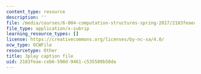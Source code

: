 ```yaml
---
content_type: resource
description: ''
file: /media/courses/6-004-computation-structures-spring-2017/2183feaeceb6590d9461c535509b50da_7XEUB_dTaK0.vtt
file_type: application/x-subrip
learning_resource_types: []
license: https://creativecommons.org/licenses/by-nc-sa/4.0/
ocw_type: OCWFile
resourcetype: Other
title: 3play caption file
uid: 2183feae-ceb6-590d-9461-c535509b50da
---
```

